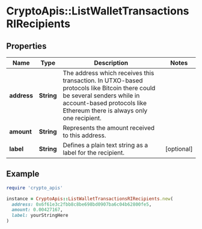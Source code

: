 # CryptoApis::ListWalletTransactionsRIRecipients

## Properties

| Name | Type | Description | Notes |
| ---- | ---- | ----------- | ----- |
| **address** | **String** | The address which receives this transaction. In UTXO-based protocols like Bitcoin there could be several senders while in account-based protocols like Ethereum there is always only one recipient. |  |
| **amount** | **String** | Represents the amount received to this address. |  |
| **label** | **String** | Defines a plain text string as a label for the recipient. | [optional] |

## Example

```ruby
require 'crypto_apis'

instance = CryptoApis::ListWalletTransactionsRIRecipients.new(
  address: 0x6f61e3c2fbb8c8be698bd0907ba6c04b62800fe5,
  amount: 0.00427167,
  label: yourStringHere
)
```

